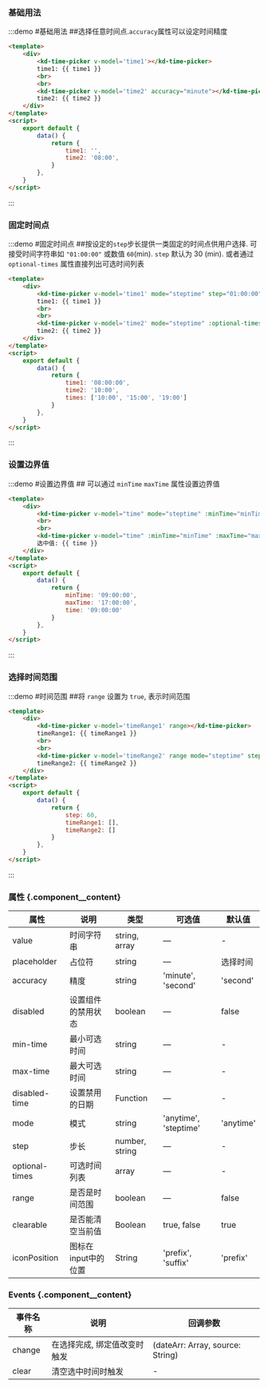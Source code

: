 ### 基础用法

:::demo #基础用法 ##选择任意时间点.`accuracy`属性可以设定时间精度

```html
<template>
    <div>
        <kd-time-picker v-model='time1'></kd-time-picker>
        time1: {{ time1 }}
        <br>
        <br>
        <kd-time-picker v-model='time2' accuracy="minute"></kd-time-picker>
        time2: {{ time2 }}
    </div>
</template>
<script>
    export default {
        data() {
            return {
                time1: '',
                time2: '08:00',
            }
        },
    }
</script>
```
:::


### 固定时间点

:::demo #固定时间点 ##按设定的`step`步长提供一类固定的时间点供用户选择. 可接受时间字符串如 `"01:00:00"` 或数值 `60`(min).  `step` 默认为 30 (min). 或者通过 `optional-times` 属性直接列出可选时间列表

```html
<template>
    <div>
        <kd-time-picker v-model='time1' mode="steptime" step="01:00:00"></kd-time-picker>
        time1: {{ time1 }}
        <br>
        <br>
        <kd-time-picker v-model='time2' mode="steptime" :optional-times="times" ></kd-time-picker>
        time2: {{ time2 }}
    </div>
</template>
<script>
    export default {
        data() {
            return {
                time1: '08:00:00',
                time2: '10:00',
                times: ['10:00', '15:00', '19:00']
            }
        },
    }
</script>
```
:::

### 设置边界值

:::demo #设置边界值 ## 可以通过 `minTime` `maxTime` 属性设置边界值

```html
<template>
    <div>
        <kd-time-picker v-model="time" mode="steptime" :minTime="minTime" :maxTime="maxTime"></kd-time-picker>
        <br>
        <br>
        <kd-time-picker v-model="time" :minTime="minTime" :maxTime="maxTime"></kd-time-picker>
        选中值: {{ time }}
    </div>
</template>
<script>
    export default {
        data() {
            return {
                minTime: '09:00:00',
                maxTime: '17:00:00',
                time: '09:00:00'
            }
        },
    }
</script>
```
:::
### 选择时间范围

:::demo #时间范围 ##将 `range` 设置为 `true`, 表示时间范围

```html
<template>
    <div>
        <kd-time-picker v-model='timeRange1' range></kd-time-picker>
        timeRange1: {{ timeRange1 }}
        <br>
        <br>
        <kd-time-picker v-model='timeRange2' range mode="steptime" step="60"></kd-time-picker>
        timeRange2: {{ timeRange2 }}
    </div>
</template>
<script>
    export default {
        data() {
            return {
                step: 60,
                timeRange1: [],
                timeRange2: []
            }
        },
    }
</script>
```
:::

### 属性 {.component__content}
| 属性      | 说明    | 类型      | 可选值       | 默认值   |
|--------- |-------- |---------- |-------------  |-------- |
| value    | 时间字符串   | string, array  |     —     |    -   |
| placeholder    | 占位符   | string |     —     |    选择时间   |
| accuracy    | 精度   | string |     'minute', 'second'     |    'second'   |
| disabled  | 设置组件的禁用状态   | boolean  |     —     |    false   |
| min-time  | 最小可选时间   | string  |     —     |    -   |
| max-time  | 最大可选时间   | string  |     —     |    -   |
| disabled-time  | 设置禁用的日期   | Function  |     —     |    -   |
| mode  |  模式    | string  |     'anytime', 'steptime'     |    'anytime'   |
| step | 步长  | number, string  |     —     |    -   |
| optional-times | 可选时间列表  | array  |     —     |    -   |
| range | 是否是时间范围  | boolean  |     —     |    false   |
| clearable | 是否能清空当前值   | Boolean   | true, false | true |
| iconPosition | 图标在input中的位置   | String   | 'prefix', 'suffix' | 'prefix' |

### Events {.component__content}
| 事件名称      | 说明    | 回调参数 |
|---------- |-------- |---------- |
| change | 在选择完成, 绑定值改变时触发 | (dateArr: Array, source: String)
| clear | 清空选中时间时触发 | -
